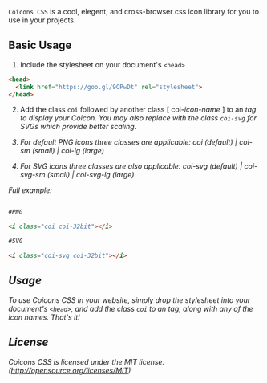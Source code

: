 `Coicons CSS` is a cool, elegent, and cross-browser css icon library for you to use in your projects.

## Basic Usage

1. Include the stylesheet on your document's `<head>`


```html
<head>
  <link href="https://goo.gl/9CPwDt" rel="stylesheet">
</head>
```



2. Add the class `coi` followed by another class [ coi-*icon-name* ] to an <i> tag to display your Coicon. You may also replace with the class `coi-svg` for SVGs which provide better scaling.

3. For default PNG icons three classes are applicable:
   coi (default) | coi-sm (small) | coi-lg  (large)

4. For SVG icons three classes are also applicable:
   coi-svg (default) | coi-svg-sm (small) | coi-svg-lg  (large)


Full example:

```html

#PNG

<i class="coi coi-32bit"></i>

#SVG

<i class="coi-svg coi-32bit"></i>

```

## Usage

To use Coicons CSS in your website, simply drop the stylesheet into your document's `<head>`, and add the class `coi` to an <i> tag, along with any of the icon names. That's it! 


## License

Coicons CSS is licensed under the MIT license. (http://opensource.org/licenses/MIT)
